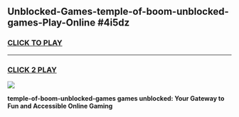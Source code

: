 
## Unblocked-Games-temple-of-boom-unblocked-games-Play-Online #4i5dz
<h3>
<a href="https://news.freeplayer.one?title=temple-of-boom-unblocked-games&ref=3">CLICK TO PLAY</a></h3>
<hr>

<h3>
<a href="https://news.freeplayer.one?title=temple-of-boom-unblocked-games&ref=3">CLICK 2 PLAY</a>
  
</h3>

<a href="https://news.freeplayer.one?title=temple-of-boom-unblocked-games&ref=3"><img src="https://clearcache.store/games.png"></a>


**temple-of-boom-unblocked-games games unblocked: Your Gateway to Fun and Accessible Online Gaming**
